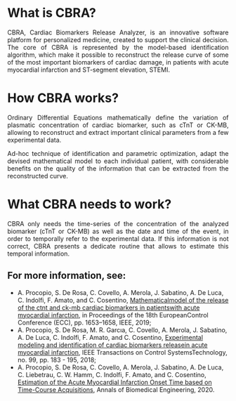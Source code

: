# What is CBRA?
<p align="justify">
CBRA, Cardiac Biomarkers Release Analyzer, is an innovative software platform for personalized medicine, created to support the clinical decision. The core of CBRA is represented by the model-based identification algorithm, which make it possible to reconstruct the release curve of some of the most important biomarkers of cardiac damage, in patients with acute myocardial infarction and ST-segment elevation, STEMI.
</p>

# How CBRA works?
<p align="justify">
Ordinary Differential Equations mathematically define the variation of plasmatic concentration of cardiac biomarker, such as cTnT or CK-MB, allowing to reconstruct and extract important clinical parameters from a few experimental data.
</p>
<p align="justify">
Ad-hoc technique of identification and parametric optimization, adapt the devised mathematical model to each individual patient, with considerable benefits on the quality of the information that can be extracted from the reconstructed curve.
</p>

# What CBRA needs to work?
<p align="justify">
CBRA only needs the time-series of the concentration of the analyzed biomarker (cTnT or CK-MB) as well as the date and time of the event, in order to temporally refer to the experimental data. If this information is not correct, CBRA presents a dedicate routine that allows to estimate this temporal information.
</p>
  
## For more information, see:
* A. Procopio, S. De Rosa, C. Covello, A. Merola, J. Sabatino, A. De Luca, C. Indolfi, F. Amato, and C. Cosentino, [Mathematicalmodel of the release of the ctnt and ck-mb cardiac biomarkers in patientswith acute myocardial infarction](https://ieeexplore.ieee.org/document/8796210), in Proceedings of the 18th EuropeanControl Conference (ECC), pp. 1653–1658, IEEE, 2019;
* A. Procopio, S. De Rosa, M. R. Garcıa, C. Covello, A. Merola, J. Sabatino, A. De Luca, C. Indolfi, F. Amato, and C. Cosentino, [Experimental modeling and identification of cardiac biomarkers releasein acute myocardial infarction](https://ieeexplore.ieee.org/document/8423787), IEEE Transactions on Control SystemsTechnology, no. 99, pp. 183 - 195, 2018;
* A. Procopio, S. De Rosa, C. Covello, A. Merola, J. Sabatino, A. De Luca, C. Liebetrau, C. W. Hamm, C. Indolfi, F. Amato, and C. Cosentino, [Estimation of the Acute Myocardial Infarction Onset Time based on Time-Course Acquisitions](https://link.springer.com/article/10.1007/s10439-020-02568-z), Annals of Biomedical Engineering, 2020.
